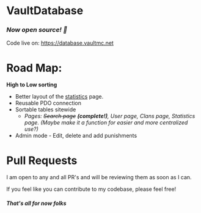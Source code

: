 # VaultDatabase
### _Now open source! :confetti_ball:_

Code live on: https://database.vaultmc.net

# Road Map:
**High to Low sorting**
- Better layout of the [statistics](https://database.vaultmc.net/statistics.php) page.
- Reusable PDO connection
- Sortable tables sitewide
  - _Pages: ~~Search page~~ **(complete!)**, User page, Clans page, Statistics page. (Maybe make it a function for easier and more centralized use?)_
- Admin mode - Edit, delete and add punishments

# Pull Requests
I am open to any and all PR's and will be reviewing them as soon as I can. 

If you feel like you can contribute to my codebase, please feel free!

##### _That's all for now folks_
